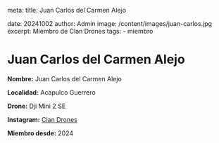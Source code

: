 meta:
  title: Juan Carlos del Carmen Alejo 
 
  date: 20241002
  author: Admin
  image: /content/images/juan-carlos.jpg
  excerpt: Miembro de Clan Drones
  tags:
    - miembro

# Juan Carlos del Carmen Alejo 
**Nombre:** Juan Carlos del Carmen Alejo 

**Localidad:** Acapulco Guerrero

**Drone:** Dji Mini 2 SE 

**Instagram:** [Clan Drones](https://instagram.com/elclandrones)

**Miembro desde:** 2024
